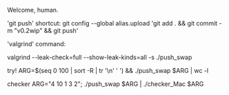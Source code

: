 Welcome, human.

'git push' shortcut:
git config --global alias.upload 'git add . && git commit -m "v0.2wip" && git push'

'valgrind' command:

valgrind --leak-check=full --show-leak-kinds=all -s ./push_swap

try!
ARG=$(seq 0 100 | sort -R | tr '\n' ' ') && ./push_swap $ARG | wc -l

checker
ARG="4 10 1 3 2"; ./push_swap $ARG | ./checker_Mac $ARG